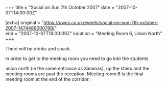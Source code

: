 +++
title = "Social on Sun 7th October 2007"
date = "2007-10-07T14:00:00Z"

[extra]
original = "https://uwcs.co.uk/events/social-on-sun-7th-october-2007-1474489000789/"    
end = "2007-10-07T16:00:00Z"
location = "Meeting Room 6, Union North"
+++

There will be drinks and snack.

In order to get to the meeting room you need to go into the students

  
union north (ie the same entrance as Xananas), up the stairs and the  
meeting rooms are past the reception. Meeting room 6 is the final  
meeting room at the end of the corridor.

